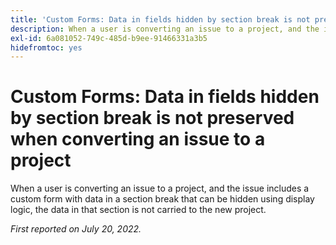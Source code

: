 ```yaml
---
title: 'Custom Forms: Data in fields hidden by section break is not preserved when converting an issue to a project'
description: When a user is converting an issue to a project, and the issue includes a custom form with data in a section break that can be hidden using display logic, the data in that section is not carried to the new project.
exl-id: 6a081052-749c-485d-b9ee-91466331a3b5
hidefromtoc: yes
---
```

# Custom Forms: Data in fields hidden by section break is not preserved when converting an issue to a project

When a user is converting an issue to a project, and the issue includes a custom form with data in a section break that can be hidden using display logic, the data in that section is not carried to the new project.

_First reported on  July 20, 2022._
